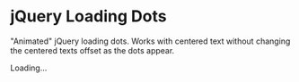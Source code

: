 # jQuery Loading Dots
"Animated" jQuery loading dots. Works with centered text without changing the centered texts offset as the dots appear.

Loading...

